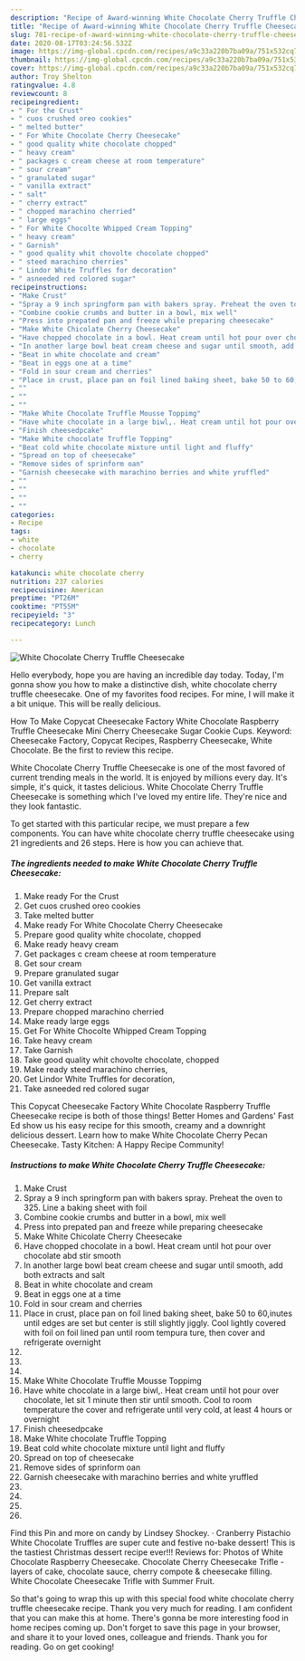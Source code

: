 ```yaml
---
description: "Recipe of Award-winning White Chocolate Cherry Truffle Cheesecake"
title: "Recipe of Award-winning White Chocolate Cherry Truffle Cheesecake"
slug: 781-recipe-of-award-winning-white-chocolate-cherry-truffle-cheesecake
date: 2020-08-17T03:24:56.532Z
image: https://img-global.cpcdn.com/recipes/a9c33a220b7ba09a/751x532cq70/white-chocolate-cherry-truffle-cheesecake-recipe-main-photo.jpg
thumbnail: https://img-global.cpcdn.com/recipes/a9c33a220b7ba09a/751x532cq70/white-chocolate-cherry-truffle-cheesecake-recipe-main-photo.jpg
cover: https://img-global.cpcdn.com/recipes/a9c33a220b7ba09a/751x532cq70/white-chocolate-cherry-truffle-cheesecake-recipe-main-photo.jpg
author: Troy Shelton
ratingvalue: 4.8
reviewcount: 8
recipeingredient:
- " For the Crust"
- " cuos crushed oreo cookies"
- " melted butter"
- " For White Chocolate Cherry Cheesecake"
- " good quality white chocolate chopped"
- " heavy cream"
- " packages c cream cheese at room temperature"
- " sour cream"
- " granulated sugar"
- " vanilla extract"
- " salt"
- " cherry extract"
- " chopped marachino cherried"
- " large eggs"
- " For White Chocolte Whipped Cream Topping"
- " heavy cream"
- " Garnish"
- " good quality whit chovolte chocolate chopped"
- " steed marachino cherries"
- " Lindor White Truffles for decoration"
- " asneeded red colored sugar"
recipeinstructions:
- "Make Crust"
- "Spray a 9 inch springform pan with bakers spray. Preheat the oven to 325. Line a baking sheet with foil"
- "Combine cookie crumbs and butter in a bowl, mix well"
- "Press into prepated pan and freeze while preparing cheesecake"
- "Make White Chicolate Cherry Cheesecake"
- "Have chopped chocolate in a bowl. Heat cream until hot pour over chocolate abd stir smooth"
- "In another large bowl beat cream cheese and sugar until smooth, add both extracts and salt"
- "Beat in white chocolate and cream"
- "Beat in eggs one at a time"
- "Fold in sour cream and cherries"
- "Place in crust, place pan on foil lined baking sheet, bake 50 to 60,inutes until edges are set but center is still slightly jiggly. Cool lightly covered with foil on foil lined pan until room tempura ture, then cover and refrigerate overnight"
- ""
- ""
- ""
- "Make White Chocolate Truffle Mousse Toppimg"
- "Have white chocolate in a large biwl,. Heat cream until hot pour over chocolate, let sit 1 minute then stir until smooth. Cool to room temperature the cover and refrigerate until very cold, at least 4 hours or overnight"
- "Finish cheesedpcake"
- "Make White chocolate Truffle Topping"
- "Beat cold white chocolate mixture until light and fluffy"
- "Spread on top of cheesecake"
- "Remove sides of sprinform oan"
- "Garnish cheesecake with marachino berries and white yruffled"
- ""
- ""
- ""
- ""
categories:
- Recipe
tags:
- white
- chocolate
- cherry

katakunci: white chocolate cherry 
nutrition: 237 calories
recipecuisine: American
preptime: "PT26M"
cooktime: "PT55M"
recipeyield: "3"
recipecategory: Lunch

---
```



![White Chocolate Cherry Truffle Cheesecake](https://img-global.cpcdn.com/recipes/a9c33a220b7ba09a/751x532cq70/white-chocolate-cherry-truffle-cheesecake-recipe-main-photo.jpg)

Hello everybody, hope you are having an incredible day today. Today, I'm gonna show you how to make a distinctive dish, white chocolate cherry truffle cheesecake. One of my favorites food recipes. For mine, I will make it a bit unique. This will be really delicious.

How To Make Copycat Cheesecake Factory White Chocolate Raspberry Truffle Cheesecake Mini Cherry Cheesecake Sugar Cookie Cups. Keyword: Cheesecake Factory, Copycat Recipes, Raspberry Cheesecake, White Chocolate. Be the first to review this recipe.

White Chocolate Cherry Truffle Cheesecake is one of the most favored of current trending meals in the world. It is enjoyed by millions every day. It's simple, it's quick, it tastes delicious. White Chocolate Cherry Truffle Cheesecake is something which I've loved my entire life. They're nice and they look fantastic.


To get started with this particular recipe, we must prepare a few components. You can have white chocolate cherry truffle cheesecake using 21 ingredients and 26 steps. Here is how you can achieve that.

<!--inarticleads1-->

##### The ingredients needed to make White Chocolate Cherry Truffle Cheesecake:

1. Make ready  For the Crust
1. Get  cuos crushed oreo cookies
1. Take  melted butter
1. Make ready  For White Chocolate Cherry Cheesecake
1. Prepare  good quality white chocolate, chopped
1. Make ready  heavy cream
1. Get  packages c cream cheese at room temperature
1. Get  sour cream
1. Prepare  granulated sugar
1. Get  vanilla extract
1. Prepare  salt
1. Get  cherry extract
1. Prepare  chopped marachino cherried
1. Make ready  large eggs
1. Get  For White Chocolte Whipped Cream Topping
1. Take  heavy cream
1. Take  Garnish
1. Take  good quality whit chovolte chocolate, chopped
1. Make ready  steed marachino cherries,
1. Get  Lindor White Truffles for decoration,
1. Take  asneeded red colored sugar


This Copycat Cheesecake Factory White Chocolate Raspberry Truffle Cheesecake recipe is both of those things! Better Homes and Gardens&#39; Fast Ed show us his easy recipe for this smooth, creamy and a downright delicious dessert. Learn how to make White Chocolate Cherry Pecan Cheesecake. Tasty Kitchen: A Happy Recipe Community! 

<!--inarticleads2-->

##### Instructions to make White Chocolate Cherry Truffle Cheesecake:

1. Make Crust
1. Spray a 9 inch springform pan with bakers spray. Preheat the oven to 325. Line a baking sheet with foil
1. Combine cookie crumbs and butter in a bowl, mix well
1. Press into prepated pan and freeze while preparing cheesecake
1. Make White Chicolate Cherry Cheesecake
1. Have chopped chocolate in a bowl. Heat cream until hot pour over chocolate abd stir smooth
1. In another large bowl beat cream cheese and sugar until smooth, add both extracts and salt
1. Beat in white chocolate and cream
1. Beat in eggs one at a time
1. Fold in sour cream and cherries
1. Place in crust, place pan on foil lined baking sheet, bake 50 to 60,inutes until edges are set but center is still slightly jiggly. Cool lightly covered with foil on foil lined pan until room tempura ture, then cover and refrigerate overnight
1. 
1. 
1. 
1. Make White Chocolate Truffle Mousse Toppimg
1. Have white chocolate in a large biwl,. Heat cream until hot pour over chocolate, let sit 1 minute then stir until smooth. Cool to room temperature the cover and refrigerate until very cold, at least 4 hours or overnight
1. Finish cheesedpcake
1. Make White chocolate Truffle Topping
1. Beat cold white chocolate mixture until light and fluffy
1. Spread on top of cheesecake
1. Remove sides of sprinform oan
1. Garnish cheesecake with marachino berries and white yruffled
1. 
1. 
1. 
1. 


Find this Pin and more on candy by Lindsey Shockey. · Cranberry Pistachio White Chocolate Truffles are super cute and festive no-bake dessert! This is the tastiest Christmas dessert recipe ever!!! Reviews for: Photos of White Chocolate Raspberry Cheesecake. Chocolate Cherry Cheesecake Trifle - layers of cake, chocolate sauce, cherry compote &amp; cheesecake filling. White Chocolate Cheesecake Trifle with Summer Fruit. 

So that's going to wrap this up with this special food white chocolate cherry truffle cheesecake recipe. Thank you very much for reading. I am confident that you can make this at home. There's gonna be more interesting food in home recipes coming up. Don't forget to save this page in your browser, and share it to your loved ones, colleague and friends. Thank you for reading. Go on get cooking!
